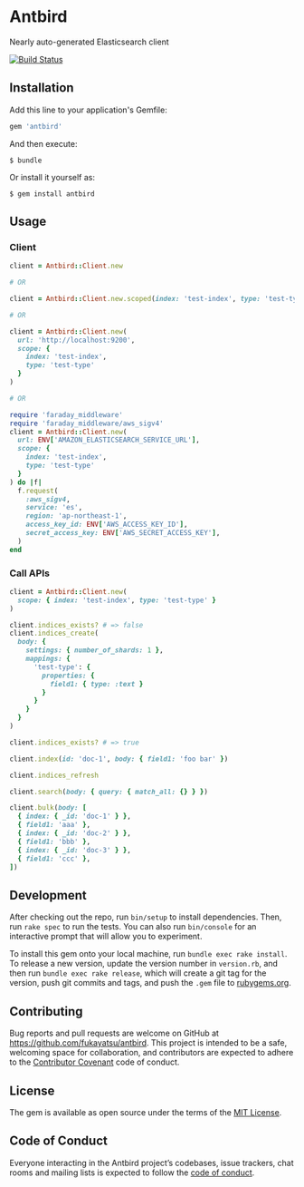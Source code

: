 # Antbird

Nearly auto-generated Elasticsearch client

[![Build Status](https://travis-ci.org/fukayatsu/antbird.svg?branch=master)](https://travis-ci.org/fukayatsu/antbird)

## Installation

Add this line to your application's Gemfile:

```ruby
gem 'antbird'
```

And then execute:

    $ bundle

Or install it yourself as:

    $ gem install antbird

## Usage

### Client

```ruby
client = Antbird::Client.new

# OR

client = Antbird::Client.new.scoped(index: 'test-index', type: 'test-type')

# OR

client = Antbird::Client.new(
  url: 'http://localhost:9200',
  scope: {
    index: 'test-index',
    type: 'test-type'
  }
)

# OR

require 'faraday_middleware'
require 'faraday_middleware/aws_sigv4'
client = Antbird::Client.new(
  url: ENV['AMAZON_ELASTICSEARCH_SERVICE_URL'],
  scope: {
    index: 'test-index',
    type: 'test-type'
  }
) do |f|
  f.request(
    :aws_sigv4,
    service: 'es',
    region: 'ap-northeast-1',
    access_key_id: ENV['AWS_ACCESS_KEY_ID'],
    secret_access_key: ENV['AWS_SECRET_ACCESS_KEY'],
  )
end
```

### Call APIs

```ruby
client = Antbird::Client.new(
  scope: { index: 'test-index', type: 'test-type' }
)

client.indices_exists? # => false
client.indices_create(
  body: {
    settings: { number_of_shards: 1 },
    mappings: {
      'test-type': {
        properties: {
          field1: { type: :text }
        }
      }
    }
  }
)

client.indices_exists? # => true

client.index(id: 'doc-1', body: { field1: 'foo bar' })

client.indices_refresh

client.search(body: { query: { match_all: {} } })

client.bulk(body: [
  { index: { _id: 'doc-1' } },
  { field1: 'aaa' },
  { index: { _id: 'doc-2' } },
  { field1: 'bbb' },
  { index: { _id: 'doc-3' } },
  { field1: 'ccc' },
])
```

## Development

After checking out the repo, run `bin/setup` to install dependencies. Then, run `rake spec` to run the tests. You can also run `bin/console` for an interactive prompt that will allow you to experiment.

To install this gem onto your local machine, run `bundle exec rake install`. To release a new version, update the version number in `version.rb`, and then run `bundle exec rake release`, which will create a git tag for the version, push git commits and tags, and push the `.gem` file to [rubygems.org](https://rubygems.org).

## Contributing

Bug reports and pull requests are welcome on GitHub at https://github.com/fukayatsu/antbird. This project is intended to be a safe, welcoming space for collaboration, and contributors are expected to adhere to the [Contributor Covenant](http://contributor-covenant.org) code of conduct.

## License

The gem is available as open source under the terms of the [MIT License](https://opensource.org/licenses/MIT).

## Code of Conduct

Everyone interacting in the Antbird project’s codebases, issue trackers, chat rooms and mailing lists is expected to follow the [code of conduct](https://github.com/fukayatsu/antbird/blob/master/CODE_OF_CONDUCT.md).
